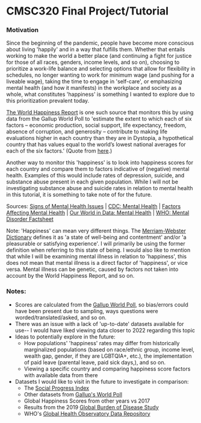 <h1><b>CMSC320 Final Project/Tutorial</b></h1>

<h3><b>Motivation</b></h3>
<p>Since the beginning of the pandemic, people have become more conscious about living 'happily' and in a way that fulfills them. Whether that entails working to make the world a better place (and continuing a fight for justice for those of all races, genders, income levels, and so on), choosing to prioritize a work-life balance and selecting options that allow for flexibility in schedules, no longer wanting to work for minimum wage (and pushing for a liveable wage), taking the time to engage in 'self-care', or emphasizing mental health (and how it manifests) in the workplace and society as a whole, what constitutes 'happiness' is something I wanted to explore due to this prioritization prevalent today.</p>
<p><a href='https://worldhappiness.report/'>The World Happiness Report</a> is one such source that monitors this by using data from the Gallup World Poll to 'estimate the extent to which each of six factors – economic production, social support, life expectancy, freedom, absence of corruption, and generosity – contribute to making life evaluations higher in each country than they are in Dystopia, a hypothetical country that has values equal to the world’s lowest national averages for each of the six factors.' (Quote from <a href='https://www.kaggle.com/datasets/unsdsn/world-happiness?select=2019.csv'>here</a>.)</p>
<p>Another way to monitor this 'happiness' is to look into happiness scores for each country and compare them to factors indicative of (negative) mental health. Examples of this would include rates of depression, suicide, and substance abuse present in each given population. While I will not be investigating substance abuse and suicide rates in relation to mental health in this tutorial, it is something to take note of for the future.</p> 
<p>Sources: <a href='https://www.healthdirect.gov.au/signs-mental-health-issue#:~:text=Nine%20signs%20of%20mental%20health%20issues%201%201.,8.%20Feeling%20guilty%20or%20worthless%20...%20More%20items'>Signs of Mental Health Issues</a> | <a href='https://www.cdc.gov/mentalhealth/learn/index.htm'>CDC: Mental Health</a> | <a href='https://ezcareclinic.io/factors-affecting-mental-health/'>Factors Affecting Mental Health</a> | <a href='https://ourworldindata.org/mental-health'>Our World in Data: Mental Health</a> | <a href='https://www.who.int/news-room/fact-sheets/detail/mental-disorders'> WHO: Mental Disorder Factsheet</a></p>
<p>Note: 'Happiness' can mean very different things. The <a href='https://www.merriam-webster.com/dictionary/happiness'>Merriam-Webster Dictionary</a> defines it as 'a state of well-being and contentment' and/or 'a pleasurable or satisfying experience'. I will primarily be using the former definition when referring to this state of being. I would also like to mention that while I will be examining mental illness in relation to 'happiness', this does not mean that mental illness is a direct factor of 'happiness', or vice versa. Mental illness can be genetic, caused by factors not taken into account by the World Happiness Report, and so on.</p>

<h3><b>Notes:</b></h3>
<ul>
    <li>Scores are calculated from the <a href='https://www.gallup.com/178667/gallup-world-poll-work.aspx'>Gallup World Poll</a>, so bias/errors could have been present due to sampling, ways questions were worded/translated/asked, and so on.</li>
    <li>There was an issue with a lack of 'up-to-date' datasets available for use-- I would have liked viewing data closer to 2022 regarding this topic
    <li> Ideas to potentially explore in the future:
        <ul>
            <li>How populations' 'happiness' rates may differ from historically marginalized populations (based on race/ethnic group, income level, wealth gap, gender, if they are LGBTQIA+, etc.), the implementation of paid leave (parental leave, paid sick days,), and so on. </li>
            <li>Viewing a specific country and comparing happiness score factors with available data from there</li>
        </ul>
    </li>
    <li>Datasets I would like to visit in the future to investigate in comparison:
        <ul>
            <li>The <a href='https://www.isc.hbs.edu/research-areas/Pages/social-progress-index.aspx#:~:text=Social%20Progress%20Index%20Social%20progress%20is%20defined%20as,for%20all%20individuals%20to%20reach%20their%20full%20potential.'>Social Progress Index</a></li>
            <li>Other datasets from <a href='https://www.gallup.com/analytics/318923/world-poll-public-datasets.aspx'>Gallup's World Poll</a></li>
            <li>Global Happiness Scores from other years vs 2017</li>
            <li>Results from the 2019 <a href='https://vizhub.healthdata.org/gbd-results/'>Global Burden of Disease Study</a></li>
            <li> WHO's <a href='https://apps.who.int/gho/data/node.home'>Global Health Observatory Data Repository</a>
        </ul>
    </li>
</ul>
